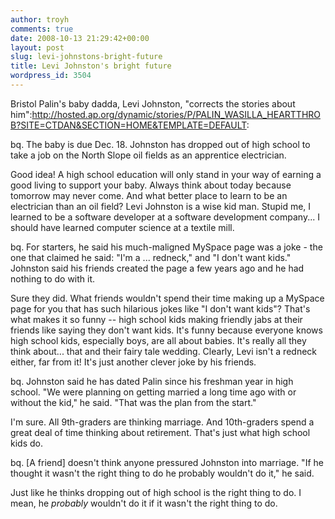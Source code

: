 ```yaml
---
author: troyh
comments: true
date: 2008-10-13 21:29:42+00:00
layout: post
slug: levi-johnstons-bright-future
title: Levi Johnston's bright future
wordpress_id: 3504
---
```


Bristol Palin's baby dadda, Levi Johnston, "corrects the stories about him":http://hosted.ap.org/dynamic/stories/P/PALIN_WASILLA_HEARTTHROB?SITE=CTDAN&SECTION=HOME&TEMPLATE=DEFAULT:

bq. The baby is due Dec. 18. Johnston has dropped out of high school to take a job on the North Slope oil fields as an apprentice electrician.

Good idea! A high school education will only stand in your way of earning a good living to support your baby. Always think about today because tomorrow may never come. And what better place to learn to be an electrician than an oil field? Levi Johnston is a wise kid man. Stupid me, I learned to be a software developer at a software development company... I should have learned computer science at a textile mill.

<!-- more -->

bq. For starters, he said his much-maligned MySpace page was a joke - the one that claimed he said: "I'm a ... redneck," and "I don't want kids." Johnston said his friends created the page a few years ago and he had nothing to do with it.

Sure they did. What friends wouldn't spend their time making up a MySpace page for you that has such hilarious jokes like "I don't want kids"? That's what makes it so funny -- high school kids making friendly jabs at their friends like saying they don't want kids. It's funny because everyone knows high school kids, especially boys, are all about babies. It's really all they think about... that and their fairy tale wedding. Clearly, Levi isn't a redneck either, far from it! It's just another clever joke by his friends.

bq. Johnston said he has dated Palin since his freshman year in high school. "We were planning on getting married a long time ago with or without the kid," he said. "That was the plan from the start."

I'm sure. All 9th-graders are thinking marriage. And 10th-graders spend a great deal of time thinking about retirement. That's just what high school kids do.

bq. [A friend] doesn't think anyone pressured Johnston into marriage. "If he thought it wasn't the right thing to do he probably wouldn't do it," he said.

Just like he thinks dropping out of high school is the right thing to do. I mean, he _probably_ wouldn't do it if it wasn't the right thing to do.
